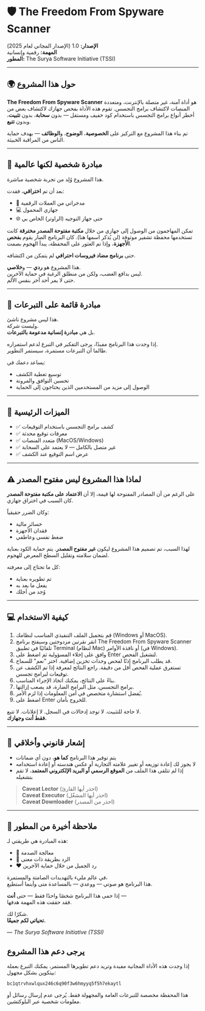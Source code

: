
# 🛡️ The Freedom From Spyware Scanner
**الإصدار:** 1.0 (الإصدار المجاني لعام 2025)  
**المهمة:** رقمية وإنسانية  
**المطور:** The Surya Software Initiative (TSSI)

---

## 🌍 حول هذا المشروع

**The Freedom From Spyware Scanner** هو أداة آمنة، غير متصلة بالإنترنت، ومتعددة المنصات لاكتشاف برامج التجسس. تقوم هذه الأداة بفحص جهازك لاكتشاف بعض من أخطر أنواع برامج التجسس باستخدام كود خفيف ومستقل — بدون **سحابة**، بدون **تثبيت**، وبدون **تتبع**.

تم بناء هذا المشروع مع التركيز على **الخصوصية**، **الوضوح**، و**الوظائف** — بهدف حماية الناس من المراقبة الخبيثة.

---

## 🙏 مبادرة شخصية لكنها عالمية

هذا المشروع وُلِد من تجربة شخصية مباشرة.

بعد أن تم **اختراقي**، فقدت:
- 💸 مدخراتي من العملات الرقمية  
- 💻 جهازي المحمول  
- 🌐 حتى جهاز التوجيه (الراوتر) الخاص بي  

تمكن المهاجمون من الوصول إلى جهازي من خلال **مكتبة مفتوحة المصدر مخترقة** كانت تستخدمها محفظة تشفير موثوقة (لن يُذكر اسمها هنا). كان البرنامج الضار يقوم **بفحص الأجهزة**، وإذا تم العثور على المحفظة، يبدأ الهجوم بصمت.

حتى **برنامج مضاد فيروسات احترافي** لم يتمكن من اكتشافه.

هذا المشروع هو **ردي** — و**خلاصي**.  
ليس بدافع الغضب، ولكن من منطلق الرغبة في حماية الآخرين.  
حتى لا يمر أحد آخر بنفس الألم.

---

## 💸 مبادرة قائمة على التبرعات

هذا ليس مشروع ناشئ.  
وليست شركة.  
بل هي **مبادرة إنسانية مدعومة بالتبرعات**.

إذا وجدت هذا البرنامج مفيدًا، يرجى التفكير في التبرع لدعم استمراره.  
طالما أن التبرعات مستمرة، سيستمر التطوير.

يساعد دعمك في:
- توسيع تغطية الكشف  
- تحسين التوافق والمرونة  
- الوصول إلى مزيد من المستخدمين الذين يحتاجون إلى الحماية

---

## 🔐 الميزات الرئيسية

- ✅ كشف برامج التجسس باستخدام التوقيعات  
- ✅ معرفات توقيع محدثة  
- ✅ متعدد المنصات (MacOS/Windows)  
- ✅ غير متصل بالكامل — لا يعتمد على السحابة  
- ✅ عرض اسم التوقيع عند الكشف  

---

## ⚠️ لماذا هذا المشروع ليس مفتوح المصدر

على الرغم من أن المصادر المفتوحة لها قيمة، إلا أن **الاعتماد على مكتبة مفتوحة المصدر** كان السبب في اختراق جهازي.

وكان الضرر حقيقياً:
- خسائر مالية  
- فقدان الأجهزة  
- ضغط نفسي وعاطفي  

لهذا السبب، تم تصميم هذا المشروع ليكون **غير مفتوح المصدر**. يتم حماية الكود بعناية لضمان سلامته وتقليل السطح المعرض للهجوم.

كل ما تحتاج إلى معرفته:
- تم تطويره بعناية  
- يفعل ما يعد به  
- وُجد من أجلك

---

## 💻 كيفية الاستخدام

1. قم بتحميل الملف التنفيذي المناسب لنظامك (Windows أو MacOS).  
2. انقر نقرتين مزدوجتين وسيفتح برنامج The Freedom From Spyware Scanner تلقائيًا في تطبيق Terminal (لنظام Mac) أو نافذة الأوامر (في Windows).  
3. وافق على إخلاء المسؤولية ثم اضغط على Enter لتشغيل الفحص.  
4. قد يطلب البرنامج إذنًا لفحص وحدات تخزين إضافية. اختر "نعم" للسماح.  
5. تستغرق عملية الفحص أقل من دقيقة. راجع النتائج لمعرفة إذا تم الكشف عن توقيعات لبرامج تجسس.  
6. بناءً على النتائج، يمكنك اتخاذ الإجراء المناسب.  
7. برامج التجسس، مثل البرامج الضارة، قد يصعب إزالتها.  
8. يُفضل استشارة متخصص في أمن المعلومات إذا لزم الأمر.  
9. اضغط على Enter للخروج بأمان.

لا حاجة للتثبيت. لا توجد إدخالات في السجل. لا إعلانات. لا تتبع.  
**فقط أنت وجهازك.**

---

## 📜 إشعار قانوني وأخلاقي

- يتم توفير هذا البرنامج **كما هو**، دون أي ضمانات  
- لا يجوز لك إعادة توزيعه أو تغيير علامته التجارية أو عكس هندسته أو إعادة استخدامه  
- إذا لم تتلقى هذا الملف من **الموقع الرسمي أو البريد الإلكتروني المعتمد**، لا تقم بتشغيله

> **Caveat Lector** (احذر أيها القارئ)  
> **Caveat Executor** (احذر أيها المشغّل)  
> **Caveat Downloader** (احذر من المصدر)

---

## 🤝 ملاحظة أخيرة من المطور

هذه المبادرة هي طريقتي لـ:
- 🧠 معالجة الصدمة  
- 🧰 الرد بطريقة ذات معنى  
- ❤️ رد الجميل من خلال حماية الآخرين  

في عالم مليء بالتهديدات الصامتة والمستمرة،  
هذا البرنامج هو صوتي — ووعدي — بالمساعدة متى وأينما أستطيع.

إذا حمى هذا البرنامج شخصًا واحدًا فقط — حتى **أنت** —  
فقد حققت هذه المهمة هدفها.

شكرًا لك.  
**تحياتي لكم جميعًا.**

— *The Surya Software Initiative (TSSI)*

## يرجى دعم هذا المشروع

إذا وجدت هذه الأداة المجانية مفيدة وتريد دعم تطويرها المستمر، يمكنك التبرع بعملة بيتكوين بشكل مجهول:

`bc1qtrvhxwlqux246c6q90f3w6hmyyq5f5h7ekaytl`

هذا المحفظة مخصصة للتبرعات العامة والمجهولة فقط. يُرجى عدم إرسال رسائل أو معلومات شخصية عبر البلوكتشين.

